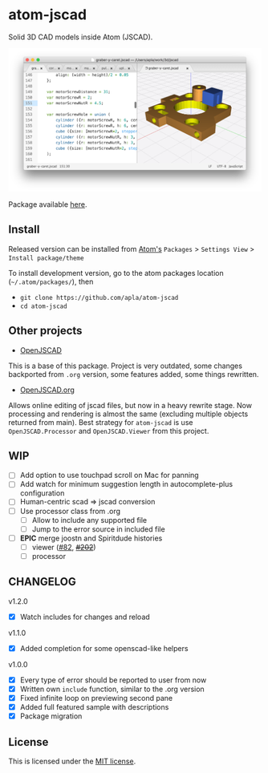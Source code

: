# atom-jscad

Solid 3D CAD models inside Atom (JSCAD).

![Screenshot](https://raw.githubusercontent.com/apla/atom-jscad/master/screenshot.jpg)

Package available [here](https://atom.io/packages/atom-jscad).

## Install

Released version can be installed from [Atom's](http://atom.io)
`Packages` > `Settings View` > `Install package/theme`

To install development version, go to the atom packages location
(`~/.atom/packages/`), then

* `git clone https://github.com/apla/atom-jscad`
* `cd atom-jscad`

## Other projects

 * [OpenJSCAD](http://joostn.github.io/OpenJsCad/)

 This is a base of this package. Project is very outdated, some changes
 backported from `.org` version, some features added, some things rewritten.

 * [OpenJSCAD.org](http://OpenJSCAD.org/)

 Allows online editing of jscad files, but now in a heavy rewrite stage. Now
 processing and rendering is almost the same (excluding multiple objects
 returned from main). Best strategy for `atom-jscad`
 is use `OpenJSCAD.Processor` and `OpenJSCAD.Viewer` from this project.


## WIP

 * [ ] Add option to use touchpad scroll on Mac for panning
 * [ ] Add watch for minimum suggestion length in autocomplete-plus configuration
 * [ ] Human-centric scad => jscad conversion
 * [ ] Use processor class from .org
   * [ ] Allow to include any supported file
   * [ ] Jump to the error source in included file
 * [ ] **EPIC** merge joostn and Spiritdude histories
   * [ ] viewer ([#82](https://github.com/joostn/OpenJsCad/pull/82), ~~[#202](https://github.com/Spiritdude/OpenJSCAD.org/pull/202)~~)
   * [ ] processor

## CHANGELOG

v1.2.0
  * [x] Watch includes for changes and reload

v1.1.0
  * [x] Added completion for some openscad-like helpers

v1.0.0

 * [x] Every type of error should be reported to user from now
 * [x] Written own `include` function, similar to the .org version
 * [x] Fixed infinite loop on previewing second pane
 * [x] Added full featured sample with descriptions
 * [x] Package migration

## License

This is licensed under the [MIT license](https://github.com/apla/atom-jscad/blob/master/LICENSE.md).
